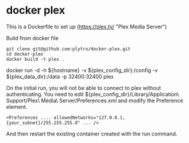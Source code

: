docker plex
===========

This is a Dockerfile to set up (https://plex.tv/ "Plex Media Server")

Build from docker file

```
git clone git@github.com:plytro/docker-plex.git
cd docker-plex
docker build -t plex . 
```

docker run -d -h ${hostname} -v ${plex_config_dir}:/config -v ${plex_data_dir}:/data -p 32400:32400  plex

On the initial run, you will not be able to connect to plex without authenticating. You need to edit ${plex_config_dir}/Library/Application\ Support/Plex\ Media\ Server/Preferences.xml and modify the Preference element.

```
<Preferences .... allowedNetworks="127.0.0.1,{your_subnet}/255.255.255.0" ... />
```
And then restart the existing container created with the run command.
